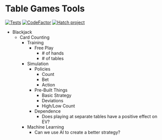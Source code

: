 # Table Games Tools

[![Tests](https://github.com/QuantumMatter/Table-Games/actions/workflows/test.yml/badge.svg)](https://github.com/QuantumMatter/Table-Games/actions/workflows/test.yml)
[![CodeFactor](https://www.codefactor.io/repository/github/quantummatter/table-games/badge)](https://www.codefactor.io/repository/github/quantummatter/table-games)
[![Hatch project](https://img.shields.io/badge/%F0%9F%A5%9A-Hatch-4051b5.svg)](https://github.com/pypa/hatch)


* Blackjack
  * Card Counting
    * Training
      * Free Play
        * \# of hands
        * \# of tables
    * Simulation
      * Policies
        * Count
        * Bet
        * Action
      * Pre-Built Things
        * Basic Strategy
        * Deviations
        * High/Low Count
      * Dependence
        * Does playing at separate tables have a positive effect on EV?
    * Machine Learning
      * Can we use AI to create a better strategy?